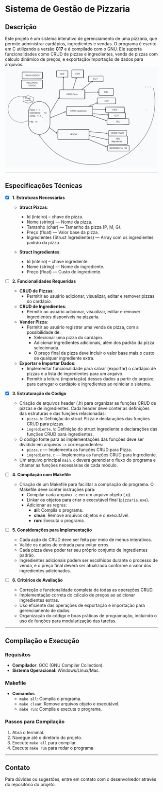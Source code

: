 # Sistema de Gestão de Pizzaria  

## Descrição  
Este projeto é um sistema interativo de gerenciamento de uma pizzaria, que permite administrar cardápios, ingredientes e vendas. O programa é escrito em C utilizando a versão **C17** e é compilado com o GNU. Ele suporta funcionalidades como CRUD de pizzas e ingredientes, venda de pizzas com cálculo dinâmico de preços, e exportação/importação de dados para arquivos.  
![Descrição da imagem](./Untitled.png)

---

## Especificações Técnicas  

- [x] **1. Estruturas Necessárias**  
  - **Struct Pizzas**:  
    - Id (inteiro) – chave de pizza.  
    - Nome (string) — Nome da pizza.  
    - Tamanho (char) — Tamanho da pizza (P, M, G).  
    - Preço (float) — Valor base da pizza.  
    - Ingredientes (Struct Ingredientes) — Array com os ingredientes padrão da pizza.  

  - **Struct Ingredientes**:  
    - Id (inteiro) – chave ingrediente.  
    - Nome (string) — Nome do ingrediente.  
    - Preço (float) — Custo do ingrediente.  

- [ ] **2. Funcionalidades Requeridas**  
  - **CRUD de Pizzas**:  
    - Permitir ao usuário adicionar, visualizar, editar e remover pizzas do cardápio.  
  - **CRUD de Ingredientes**:  
    - Permitir ao usuário adicionar, visualizar, editar e remover ingredientes disponíveis na pizzaria.  
  - **Vender Pizza**:  
    - Permitir ao usuário registrar uma venda de pizza, com a possibilidade de:  
      - Selecionar uma pizza do cardápio.  
      - Adicionar ingredientes adicionais, além dos padrão da pizza selecionada.  
      - O preço final da pizza deve incluir o valor base mais o custo de qualquer ingrediente extra.  
  - **Exportar e Importar Dados**:  
    - Implementar funcionalidade para salvar (exportar) o cardápio de pizzas e a lista de ingredientes para um arquivo.  
    - Permitir a leitura (importação) desses dados a partir do arquivo, para carregar o cardápio e ingredientes ao reiniciar o sistema.  

- [x] **3. Estruturação do Código**  
  - Criação de arquivos header (.h) para organizar as funções CRUD de pizzas e de ingredientes. Cada header deve conter as definições das estruturas e das funções relacionadas:  
    - `pizza.h`: Definição do struct Pizza e declarações das funções CRUD para pizzas.  
    - `ingrediente.h`: Definição do struct Ingrediente e declarações das funções CRUD para ingredientes.  
  - O código fonte para as implementações das funções deve ser dividido em arquivos `.c` correspondentes:  
    - `pizza.c` — Implementa as funções CRUD para Pizza.  
    - `ingrediente.c` — Implementa as funções CRUD para Ingrediente.  
  - Um arquivo principal `main.c` deverá gerenciar o fluxo do programa e chamar as funções necessárias de cada módulo.  

- [ ] **4. Compilação com Makefile**  
  - Criação de um Makefile para facilitar a compilação do programa. O Makefile deve conter instruções para:  
    - Compilar cada arquivo `.c` em um arquivo objeto (.o).  
    - Linkar os objetos para criar o executável final (`pizzaria.exe`).  
    - Adicionar as regras:  
      - **all**: Compila o programa.  
      - **clean**: Remove arquivos objetos e o executável.  
      - **run**: Executa o programa.  

- [ ] **5. Considerações para Implementação**  
  - Cada ação do CRUD deve ser feita por meio de menus interativos.  
  - Valide os dados de entrada para evitar erros.  
  - Cada pizza deve poder ter seu próprio conjunto de ingredientes padrão.  
  - Ingredientes adicionais podem ser escolhidos durante o processo de venda, e o preço final deverá ser atualizado conforme o valor dos ingredientes adicionados.  

- [ ] **6. Critérios de Avaliação**  
  - Correção e funcionalidade completa de todas as operações CRUD.  
  - Implementação correta do cálculo de preços ao adicionar ingredientes extras.  
  - Uso eficiente das operações de exportação e importação para gerenciamento de dados.  
  - Organização do código e boas práticas de programação, incluindo o uso de funções para modularização das tarefas.  

---

## Compilação e Execução  

### Requisitos  
- **Compilador**: GCC (GNU Compiler Collection).  
- **Sistema Operacional**: Windows/Linux/Mac.  

### Makefile  
- **Comandos**  
  - `make all`: Compila o programa.  
  - `make clean`: Remove arquivos objeto e executável.  
  - `make run`: Compila e executa o programa.  

### Passos para Compilação  
1. Abra o terminal.  
2. Navegue até o diretório do projeto.  
3. Execute `make all` para compilar.  
4. Execute `make run` para rodar o programa.  

---

## Contato  
Para dúvidas ou sugestões, entre em contato com o desenvolvedor através do repositório do projeto.  
